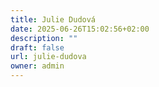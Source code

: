 ```yaml
---
title: Julie Dudová
date: 2025-06-26T15:02:56+02:00
description: ""
draft: false
url: julie-dudova
owner: admin
---
```


<!-- SECTION BREAK --> 